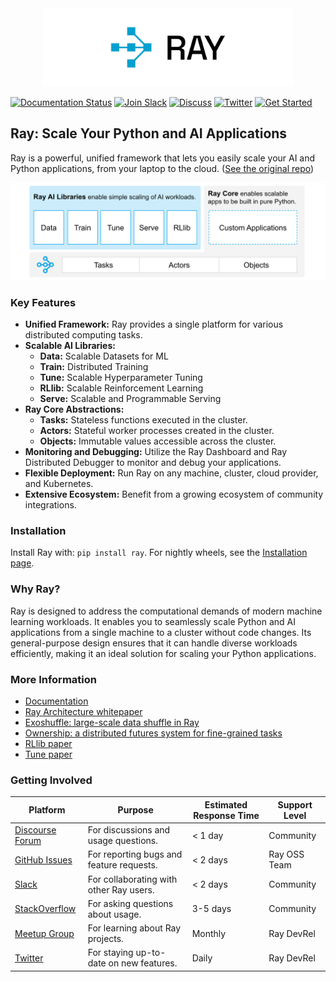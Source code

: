 <!--
  SPDX-License-Identifier: Apache-2.0
-->

<div align="center">
  <a href="https://github.com/ray-project/ray">
    <img src="https://github.com/ray-project/ray/raw/master/doc/source/images/ray_header_logo.png" alt="Ray Logo" width="400"/>
  </a>
</div>

[![Documentation Status](https://readthedocs.org/projects/ray/badge/?version=master)](http://docs.ray.io/en/master/?badge=master)
[![Join Slack](https://img.shields.io/badge/Ray-Join%20Slack-blue)](https://www.ray.io/join-slack)
[![Discuss](https://img.shields.io/badge/Discuss-Ask%20Questions-blue)](https://discuss.ray.io/)
[![Twitter](https://img.shields.io/twitter/follow/raydistributed.svg?style=social&logo=twitter)](https://x.com/raydistributed)
[![Get Started](https://img.shields.io/badge/Get_started_for_free-3C8AE9?logo=data%3Aimage%2Fpng%3B64,iVBORw0KGgoAAAANSUhEUgAAABAAAAAQCAYAAAAf8%2F9hAAAAAXNSR0IArs4c6QAAAERlWElmTU0AKgAAAAgAAYdpAAQAAAABAAAAGgAAAAAAA6ABAAMAAAABAAEAAKACAAQAAAABAAAAEKADAAQAAAABAAAAEAAAAAA0VXHyAAABKElEQVQ4Ea2TvWoCQRRGnWCVWChIIlikC9hpJdikSbGgaONbpAoY8gKBdAGfwkfwKQypLQ1sEGyMYhN1Pd%2B6A8PqwBZeOHt%2FvsvMnd3ZXBRFPQjBZ9K6OY8ZxF%2B0IYw9PW3qz8aY6lk92bZ%2BVqSI3oC9T7%2FyCVnrF1ngj93us%2B540sf5BrCDfw9b6jJ5lx%2FyjtGKBBXc3cnqx0INN4ImbI%2Bl%2BPnI8zWfFEr4chLLrWHCp9OO9j19Kbc91HX0zzzBO8EbLK2Iv4ZvNO3is3h6jb%2BCwO0iL8AaWqB7ILPTxq3kDypqvBuYuwswqo6wgYJbT8XxBPZ8KS1TepkFdC79TAHHce%2F7LbVioi3wEfTpmeKtPRGEeoldSP%2FOeoEftpP4BRbgXrYZefsAI%2BP9JU7ImyEAAAAASUVORK5CYII%3D)](https://www.anyscale.com/ray-on-anyscale?utm_source=github&utm_medium=ray_readme&utm_campaign=get_started_badge)

## Ray: Scale Your Python and AI Applications

Ray is a powerful, unified framework that lets you easily scale your AI and Python applications, from your laptop to the cloud. ([See the original repo](https://github.com/ray-project/ray))

<div align="center">
  <img src="https://github.com/ray-project/ray/raw/master/doc/source/images/what-is-ray-padded.svg" alt="What is Ray" width="600"/>
</div>

### Key Features

*   **Unified Framework:** Ray provides a single platform for various distributed computing tasks.
*   **Scalable AI Libraries:**
    *   **Data:** Scalable Datasets for ML
    *   **Train:** Distributed Training
    *   **Tune:** Scalable Hyperparameter Tuning
    *   **RLlib:** Scalable Reinforcement Learning
    *   **Serve:** Scalable and Programmable Serving
*   **Ray Core Abstractions:**
    *   **Tasks:** Stateless functions executed in the cluster.
    *   **Actors:** Stateful worker processes created in the cluster.
    *   **Objects:** Immutable values accessible across the cluster.
*   **Monitoring and Debugging:** Utilize the Ray Dashboard and Ray Distributed Debugger to monitor and debug your applications.
*   **Flexible Deployment:** Run Ray on any machine, cluster, cloud provider, and Kubernetes.
*   **Extensive Ecosystem:** Benefit from a growing ecosystem of community integrations.

### Installation

Install Ray with: `pip install ray`. For nightly wheels, see the [Installation page](https://docs.ray.io/en/latest/ray-overview/installation.html).

### Why Ray?

Ray is designed to address the computational demands of modern machine learning workloads.  It enables you to seamlessly scale Python and AI applications from a single machine to a cluster without code changes.  Its general-purpose design ensures that it can handle diverse workloads efficiently, making it an ideal solution for scaling your Python applications.

### More Information

*   [Documentation](http://docs.ray.io/en/latest/index.html)
*   [Ray Architecture whitepaper](https://docs.google.com/document/d/1tBw9A4j62ruI5omIJbMxly-la5w4q_TjyJgJL_jN2fI/preview)
*   [Exoshuffle: large-scale data shuffle in Ray](https://arxiv.org/abs/2203.05072)
*   [Ownership: a distributed futures system for fine-grained tasks](https://www.usenix.org/system/files/nsdi21-wang.pdf)
*   [RLlib paper](https://arxiv.org/abs/1712.09381)
*   [Tune paper](https://arxiv.org/abs/1807.05118)

### Getting Involved

| Platform            | Purpose                                         | Estimated Response Time | Support Level |
| ------------------- | ----------------------------------------------- | ----------------------- | ------------- |
| [Discourse Forum](https://discuss.ray.io/) | For discussions and usage questions.           | < 1 day                 | Community     |
| [GitHub Issues](https://github.com/ray-project/ray/issues)   | For reporting bugs and feature requests. | < 2 days                | Ray OSS Team  |
| [Slack](https://www.ray.io/join-slack?utm_source=github&utm_medium=ray_readme&utm_campaign=getting_involved)      | For collaborating with other Ray users.      | < 2 days                | Community     |
| [StackOverflow](https://stackoverflow.com/questions/tagged/ray)  | For asking questions about usage.         | 3-5 days                | Community     |
| [Meetup Group](https://www.meetup.com/Bay-Area-Ray-Meetup/)    | For learning about Ray projects.          | Monthly                 | Ray DevRel    |
| [Twitter](https://x.com/raydistributed)       | For staying up-to-date on new features.     | Daily                   | Ray DevRel    |